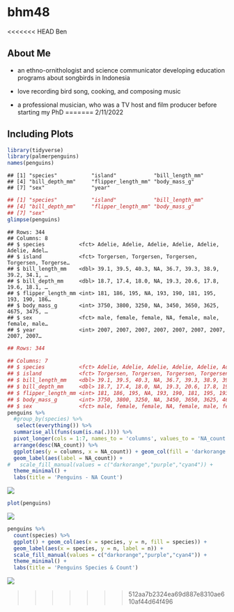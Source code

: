bhm48
================
<<<<<<< HEAD
Ben

## About Me

-   an ethno-ornithologist and science communicator developing education
    programs about songbirds in Indonesia

-   love recording bird song, cooking, and composing music

-   a professional musician, who was a TV host and film producer before
    starting my PhD
=======
2/11/2022

## Including Plots

``` r
library(tidyverse)
library(palmerpenguins)
names(penguins)
```

    ## [1] "species"           "island"            "bill_length_mm"   
    ## [4] "bill_depth_mm"     "flipper_length_mm" "body_mass_g"      
    ## [7] "sex"               "year"

``` r
## [1] "species"           "island"            "bill_length_mm"   
## [4] "bill_depth_mm"     "flipper_length_mm" "body_mass_g"      
## [7] "sex"
glimpse(penguins)
```

    ## Rows: 344
    ## Columns: 8
    ## $ species           <fct> Adelie, Adelie, Adelie, Adelie, Adelie, Adelie, Adel…
    ## $ island            <fct> Torgersen, Torgersen, Torgersen, Torgersen, Torgerse…
    ## $ bill_length_mm    <dbl> 39.1, 39.5, 40.3, NA, 36.7, 39.3, 38.9, 39.2, 34.1, …
    ## $ bill_depth_mm     <dbl> 18.7, 17.4, 18.0, NA, 19.3, 20.6, 17.8, 19.6, 18.1, …
    ## $ flipper_length_mm <int> 181, 186, 195, NA, 193, 190, 181, 195, 193, 190, 186…
    ## $ body_mass_g       <int> 3750, 3800, 3250, NA, 3450, 3650, 3625, 4675, 3475, …
    ## $ sex               <fct> male, female, female, NA, female, male, female, male…
    ## $ year              <int> 2007, 2007, 2007, 2007, 2007, 2007, 2007, 2007, 2007…

``` r
## Rows: 344
```

``` r
## Columns: 7
## $ species           <fct> Adelie, Adelie, Adelie, Adelie, Adelie, Adelie, Ade…
## $ island            <fct> Torgersen, Torgersen, Torgersen, Torgersen, Torgers…
## $ bill_length_mm    <dbl> 39.1, 39.5, 40.3, NA, 36.7, 39.3, 38.9, 39.2, 34.1,…
## $ bill_depth_mm     <dbl> 18.7, 17.4, 18.0, NA, 19.3, 20.6, 17.8, 19.6, 18.1,…
## $ flipper_length_mm <int> 181, 186, 195, NA, 193, 190, 181, 195, 193, 190, 18…
## $ body_mass_g       <int> 3750, 3800, 3250, NA, 3450, 3650, 3625, 4675, 3475,…
## $ sex               <fct> male, female, female, NA, female, male, female, mal…
penguins %>%
  #group_by(species) %>%
   select(everything()) %>% 
  summarise_all(funs(sum(is.na(.)))) %>%
  pivot_longer(cols = 1:7, names_to = 'columns', values_to = 'NA_count') %>%
  arrange(desc(NA_count)) %>%
  ggplot(aes(y = columns, x = NA_count)) + geom_col(fill = 'darkorange') +
  geom_label(aes(label = NA_count)) +
#   scale_fill_manual(values = c("darkorange","purple","cyan4")) +
  theme_minimal() +
  labs(title = 'Penguins - NA Count')
```

![](bhm48_files/figure-gfm/unnamed-chunk-2-1.png)<!-- -->

``` r
plot(penguins)
```

![](bhm48_files/figure-gfm/unnamed-chunk-3-1.png)<!-- -->

``` r
penguins %>%
  count(species) %>%
  ggplot() + geom_col(aes(x = species, y = n, fill = species)) +
  geom_label(aes(x = species, y = n, label = n)) +
  scale_fill_manual(values = c("darkorange","purple","cyan4")) +
  theme_minimal() +
  labs(title = 'Penguins Species & Count')
```

![](bhm48_files/figure-gfm/unnamed-chunk-4-1.png)<!-- -->
>>>>>>> 512aa7b2324ea69d887e8310ae610af44d64f496
